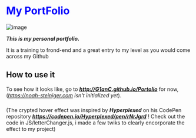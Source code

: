  <h1 style="color:blue;">My PortFolio</h1>

![image](https://github.com/G1anC/PortFolio/assets/114910356/8ee95fa4-15da-46f3-a934-2cda6f8d1f6a)

***This is my personal portfolio.***

It is a training to frond-end and a great entry to my level as you would come across my Github

## How to use it

To see how it looks like, go to ***http://G1anC.github.io/Portolio*** for now, (*https://noah-steiniger.com isn't initialized yet*).

### 

(The crypted hover effect was inspired by ***Hyperplexed*** on his CodePen repository ***https://codepen.io/Hyperplexed/pen/rNrJgrd*** ! Check out the code in JS/letterChanger.js, i made a few twiks to clearly encorporate the effect to my project)




